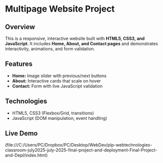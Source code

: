 # Multipage Website Project

## Overview
This is a responsive, interactive website built with **HTML5, CSS3, and JavaScript**. It includes **Home, About, and Contact pages** and demonstrates interactivity, animations, and form validation.

## Features
- **Home:** Image slider with previous/next buttons  
- **About:** Interactive cards that scale on hover  
- **Contact:** Form with live JavaScript validation  

## Technologies
- HTML5, CSS3 (Flexbox/Grid, transitions)  
- JavaScript (DOM manipulation, event handling)  

## Live Demo
(file:///C:/Users/PC/Dropbox/PC/Desktop/WebDev/plp-webtechnologies-classroom-july2025-july-2025-final-project-and-deployment-Final-Project-and-Depl/index.html)


